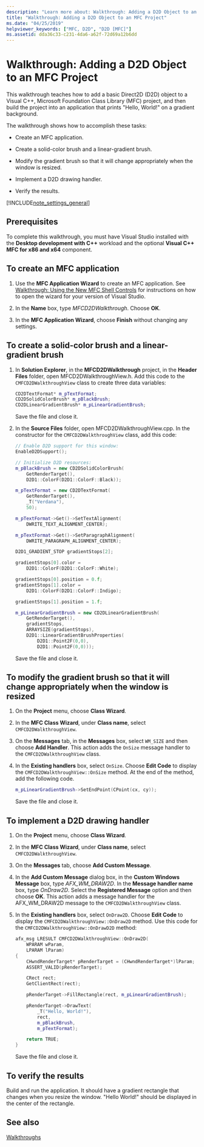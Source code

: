 ```yaml
---
description: "Learn more about: Walkthrough: Adding a D2D Object to an MFC Project"
title: "Walkthrough: Adding a D2D Object to an MFC Project"
ms.date: "04/25/2019"
helpviewer_keywords: ["MFC, D2D", "D2D [MFC]"]
ms.assetid: dda36c33-c231-4da6-a62f-72d69a12b6dd
---
```

# Walkthrough: Adding a D2D Object to an MFC Project

This walkthrough teaches how to add a basic Direct2D (D2D) object to a Visual C++, Microsoft Foundation Class Library (MFC) project, and then build the project into an application that prints "Hello, World!" on a gradient background.

The walkthrough shows how to accomplish these tasks:

- Create an MFC application.

- Create a solid-color brush and a linear-gradient brush.

- Modify the gradient brush so that it will change appropriately when the window is resized.

- Implement a D2D drawing handler.

- Verify the results.

[!INCLUDE[note_settings_general](../mfc/includes/note_settings_general_md.md)]

## Prerequisites

To complete this walkthrough, you must have Visual Studio installed with the **Desktop development with C++** workload and the optional **Visual C++ MFC for x86 and x64** component.

## To create an MFC application

1. Use the **MFC Application Wizard** to create an MFC application. See [Walkthrough: Using the New MFC Shell Controls](walkthrough-using-the-new-mfc-shell-controls.md) for instructions on how to open the wizard for your version of Visual Studio.

1. In the **Name** box, type *MFCD2DWalkthrough*. Choose **OK**.

1. In the **MFC Application Wizard**, choose **Finish** without changing any settings.

## To create a solid-color brush and a linear-gradient brush

1. In **Solution Explorer**, in the **MFCD2DWalkthrough** project, in the **Header Files** folder, open MFCD2DWalkthroughView.h. Add this code to the `CMFCD2DWalkthroughView` class to create three data variables:

   ```cpp
   CD2DTextFormat* m_pTextFormat;
   CD2DSolidColorBrush* m_pBlackBrush;
   CD2DLinearGradientBrush* m_pLinearGradientBrush;
   ```

   Save the file and close it.

1. In the **Source Files** folder, open MFCD2DWalkthroughView.cpp. In the constructor for the `CMFCD2DWalkthroughView` class, add this code:

   ```cpp
   // Enable D2D support for this window:
   EnableD2DSupport();

   // Initialize D2D resources:
   m_pBlackBrush = new CD2DSolidColorBrush(
       GetRenderTarget(),
       D2D1::ColorF(D2D1::ColorF::Black));

   m_pTextFormat = new CD2DTextFormat(
       GetRenderTarget(),
       _T("Verdana"),
       50);

   m_pTextFormat->Get()->SetTextAlignment(
       DWRITE_TEXT_ALIGNMENT_CENTER);

   m_pTextFormat->Get()->SetParagraphAlignment(
       DWRITE_PARAGRAPH_ALIGNMENT_CENTER);

   D2D1_GRADIENT_STOP gradientStops[2];

   gradientStops[0].color =
       D2D1::ColorF(D2D1::ColorF::White);

   gradientStops[0].position = 0.f;
   gradientStops[1].color =
       D2D1::ColorF(D2D1::ColorF::Indigo);

   gradientStops[1].position = 1.f;

   m_pLinearGradientBrush = new CD2DLinearGradientBrush(
       GetRenderTarget(),
       gradientStops,
       ARRAYSIZE(gradientStops),
       D2D1::LinearGradientBrushProperties(
           D2D1::Point2F(0,0),
           D2D1::Point2F(0,0)));
   ```

   Save the file and close it.

## To modify the gradient brush so that it will change appropriately when the window is resized

1. On the **Project** menu, choose **Class Wizard**.

1. In the **MFC Class Wizard**, under **Class name**, select `CMFCD2DWalkthroughView`.

1. On the **Messages** tab, in the **Messages** box, select `WM_SIZE` and then choose **Add Handler**. This action adds the `OnSize` message handler to the `CMFCD2DWalkthroughView` class.

1. In the **Existing handlers** box, select `OnSize`. Choose **Edit Code** to display the `CMFCD2DWalkthroughView::OnSize` method. At the end of the method, add the following code.

   ```cpp
   m_pLinearGradientBrush->SetEndPoint(CPoint(cx, cy));
   ```

   Save the file and close it.

## To implement a D2D drawing handler

1. On the **Project** menu, choose **Class Wizard**.

1. In the **MFC Class Wizard**, under **Class name**, select `CMFCD2DWalkthroughView`.

1. On the **Messages** tab, choose **Add Custom Message**.

1. In the **Add Custom Message** dialog box, in the **Custom Windows Message** box, type *AFX_WM_DRAW2D*. In the **Message handler name** box, type *OnDraw2D*. Select the **Registered Message** option and then choose **OK**. This action adds a message handler for the AFX_WM_DRAW2D message to the `CMFCD2DWalkthroughView` class.

1. In the **Existing handlers** box, select `OnDraw2D`. Choose **Edit Code** to display the `CMFCD2DWalkthroughView::OnDraw2D` method. Use this code for the `CMFCD2DWalkthroughView::OnDrawD2D` method:

   ```cpp
   afx_msg LRESULT CMFCD2DWalkthroughView::OnDraw2D(
       WPARAM wParam,
       LPARAM lParam)
   {
       CHwndRenderTarget* pRenderTarget = (CHwndRenderTarget*)lParam;
       ASSERT_VALID(pRenderTarget);

       CRect rect;
       GetClientRect(rect);

       pRenderTarget->FillRectangle(rect, m_pLinearGradientBrush);

       pRenderTarget->DrawText(
           _T("Hello, World!"),
           rect,
           m_pBlackBrush,
           m_pTextFormat);

       return TRUE;
   }
   ```

   Save the file and close it.

## To verify the results

Build and run the application. It should have a gradient rectangle that changes when you resize the window. "Hello World!" should be displayed in the center of the rectangle.

## See also

[Walkthroughs](../mfc/walkthroughs-mfc.md)
